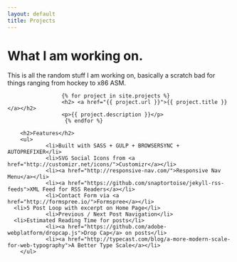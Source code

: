 ```yaml
---
layout: default
title: Projects
---
```

<div class="post">
        <h1 class="pageTitle">What I am working on.</h1>
        <p>This is all the random stuff I am working on, basically a scratch bad for things ranging from hockey to x86 ASM.</p>

                     {% for project in site.projects %}
                     <h2> <a href="{{ project.url }}">{{ project.title }}</a></h2>
                     <p>{{ project.description }}</p>
                      {% endfor %}

        <h2>Features</h2>
        <ul>
                <li>Built with SASS + GULP + BROWSERSYNC + AUTOPREFIXER</li>
                <li>SVG Social Icons from <a href="http://customizr.net/icons/">Customizr</a></li>
                <li><a href="http://responsive-nav.com/">Responsive Nav Menu</a></li>
                <li><a href="https://github.com/snaptortoise/jekyll-rss-feeds">XML Feed for RSS Readers</a></li>
                <li>Contact Form via <a href="http://formspree.io/">Formspree</a></li>
      <li>5 Post Loop with excerpt on Home Page</li>
                <li>Previous / Next Post Navigation</li>
      <li>Estimated Reading Time for posts</li>
                <li><a href="https://github.com/adobe-webplatform/dropcap.js">Drop Cap</a> on posts</li>
                <li><a href="http://typecast.com/blog/a-more-modern-scale-for-web-typography">A Better Type Scale</a></li>
        </ul>
</div>

